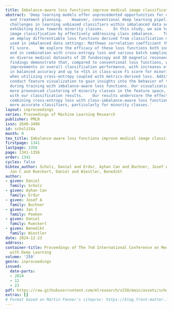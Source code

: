 ```yaml
---
title: Imbalance-aware loss functions improve medical image classification
abstract: 'Deep learning models offer unprecedented opportunities for diagnosis, prognosis,
  and treatment planning.    However, conventional deep learning pipelines often encounter
  challenges in learning unbiased classifiers within imbalanced data settings, frequently
  exhibiting bias towards minority classes.    In this study, we aim to improve medical
  image classification by effectively addressing class imbalance.    To this end,
  we employ differentiable loss functions derived from classification metrics commonly
  used in imbalanced data settings: Matthews correlation coefficient (MCC) and the
  F1 score.    We explore the efficacy of these loss functions both independently
  and in combination with cross-entropy loss and various batch sampling strategies
  on diverse medical datasets of 2D fundoscopy and 3D magnetic resonance images.    Our
  findings demonstrate that, compared to conventional loss functions, we achieve notable
  improvements in overall classification performance, with increases of up to +12%
  in balanced accuracy and up to +51% in class-wise F1 score for minority classes
  when utilizing cross-entropy coupled with metrics-derived loss. Additionally, we
  conduct feature visualization to gain insights into the behavior of these features
  during training with imbalance-aware loss functions. Our visualization reveals a
  more pronounced clustering of minority classes in the feature space, consistent
  with our classification results.    Our results underscore the effectiveness of
  combining cross-entropy loss with class-imbalance-aware loss functions in training
  more accurate classifiers, particularly for minority classes.'
layout: inproceedings
series: Proceedings of Machine Learning Research
publisher: PMLR
issn: 2640-3498
id: scholz24a
month: 0
tex_title: Imbalance-aware loss functions improve medical image classification
firstpage: 1341
lastpage: 1356
page: 1341-1356
order: 1341
cycles: false
bibtex_author: Scholz, Daniel and Erdur, Ayhan Can and Buchner, Josef A and Peeken,
  Jan C and Rueckert, Daniel and Wiestler, Benedikt
author:
- given: Daniel
  family: Scholz
- given: Ayhan Can
  family: Erdur
- given: Josef A
  family: Buchner
- given: Jan C
  family: Peeken
- given: Daniel
  family: Rueckert
- given: Benedikt
  family: Wiestler
date: 2024-12-23
address:
container-title: Proceedings of The 7nd International Conference on Medical Imaging
  with Deep Learning
volume: '250'
genre: inproceedings
issued:
  date-parts:
  - 2024
  - 12
  - 23
pdf: https://raw.githubusercontent.com/mlresearch/v250/main/assets/scholz24a/scholz24a.pdf
extras: []
# Format based on Martin Fenner's citeproc: https://blog.front-matter.io/posts/citeproc-yaml-for-bibliographies/
---
```

